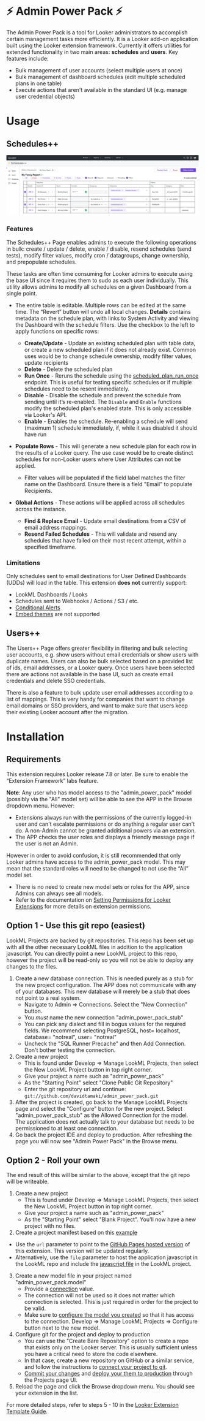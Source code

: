 # ⚡ Admin Power Pack ⚡

The Admin Power Pack is a tool for Looker administrators to accomplish certain management tasks more efficiently. It is a Looker add-on application built using the Looker extension framework. Currently it offers utilities for extended functionality in two main areas: **schedules** and **users**. Key features include:

- Bulk management of user accounts (select multiple users at once)
- Bulk management of dashboard schedules (edit multiple scheduled plans in one table)
- Execute actions that aren't available in the standard UI (e.g. manage user credential objects)

# Usage

## Schedules++

![scheduler++ screenshot](images/scheduler++.png)

### Features

The Schedules++ Page enables admins to execute the following operations in bulk: create / update / delete, enable / disable, resend schedules (send tests), modify filter values, modify cron / datagroups, change ownership, and prepopulate schedules.

These tasks are often time consuming for Looker admins to execute using the base UI since it requires them to sudo as each user individually. This utility allows admins to modify all schedules on a given Dashboard from a single point.

- The entire table is editable. Multiple rows can be edited at the same time. The “Revert” button will undo all local changes. **Details** contains metadata on the schedule plan, with links to System Activity and viewing the Dashboard with the schedule filters. Use the checkbox to the left to apply functions on specific rows:

  - **Create/Update** - Update an existing scheduled plan with table data, or create a new scheduled plan if it does not already exist. Common uses would be to change schedule ownership, modify filter values, update recipients
  - **Delete** - Delete the scheduled plan
  - **Run Once** - Reruns the schedule using the [scheduled_plan_run_once](https://docs.looker.com/reference/api-and-integration/api-reference/v4.0/scheduled-plan#run_scheduled_plan_once) endpoint. This is useful for testing specific schedules or if multiple schedules need to be resent immediately.
  - **Disable** - Disable the schedule and prevent the schedule from sending until it’s re-enabled. The `Disable` and `Enable` functions modify the scheduled plan's enabled state. This is only accessible via Looker's API.
  - **Enable** - Enables the schedule. Re-enabling a schedule will send (maximum 1) schedule immediately, if, while it was disabled it should have run

- **Populate Rows** - This will generate a new schedule plan for each row in the results of a Looker query. The use case would be to create distinct schedules for non-Looker users where User Attributes can not be applied.

  - Filter values will be populated if the field label matches the filter name on the Dashboard. Ensure there is a field "Email" to populate Recipients.

- **Global Actions** - These actions will be applied across all schedules across the instance.
  - **Find & Replace Email** - Update email destinations from a CSV of email address mappings.
  - **Resend Failed Schedules** - This will validate and resend any schedules that have failed on their most recent attempt, within a specified timeframe.

### Limitations

Only schedules sent to email destinations for User Defined Dashboards (UDDs) will load in the table. This extension **does not** currently support:

- LookML Dashboards / Looks
- Schedules sent to Webhooks / Actions / S3 / etc.
- [Conditional Alerts](https://docs.looker.com/sharing-and-publishing/alerts)
- [Embed themes](https://docs.looker.com/admin-options/settings/themes) are not supported

## Users++

The Users++ Page offers greater flexibility in filtering and bulk selecting user accounts, e.g. show users without email credentials or show users with duplicate names. Users can also be bulk selected based on a provided list of ids, email addresses, or a Looker query. Once users have been selected there are actions not available in the base UI, such as create email credentials and delete SSO credentials.

There is also a feature to bulk update user email addresses according to a list of mappings. This is very handy for companies that want to change email domains or SSO providers, and want to make sure that users keep their existing Looker account after the migration.

# Installation

## Requirements

This extension requires Looker release 7.8 or later. Be sure to enable the “Extension Framework” labs feature.

**Note**: Any user who has model access to the "admin_power_pack" model (possibly via the "All" model set) will be able to see the APP in the Browse dropdown menu. However:

- Extensions always run with the permissions of the currently logged-in user and can't escalate permissions or do anything a regular user can't do. A non-Admin cannot be granted additional powers via an extension.
- The APP checks the user roles and displays a friendly message page if the user is not an Admin.

However in order to avoid confusion, it is still recommended that only Looker admins have access to the admin_power_pack model. This may mean that the standard roles will need to be changed to not use the “All” model set.

- There is no need to create new model sets or roles for the APP, since Admins can always see all models.
- Refer to the documentation on [Setting Permissions for Looker Extensions](https://docs.looker.com/data-modeling/extension-framework/permissions) for more details on extension permissions.

## Option 1 - Use this git repo (easiest)

LookML Projects are backed by git repositories. This repo has been set up with all the other necessary LookML files in addition to the application javascript. You can directly point a new LookML project to this repo, however the project will be read-only so you will not be able to deploy any changes to the files.

1. Create a new database connection. This is needed purely as a stub for the new project configuration. The APP does not communicate with any of your databases. This new database will merely be a stub that does not point to a real system.
   - Navigate to Admin => Connections. Select the "New Connection" button.
   - You _must_ name the new connection "admin_power_pack_stub"
   - You can pick any dialect and fill in bogus values for the required fields. We recommend selecting PostgreSQL, host= localhost, database= "notreal", user= "notreal"
   - Uncheck the "SQL Runner Precache" and then Add Connection. Don't bother testing the connection.
1. Create a new project
   - This is found under Develop => Manage LookML Projects, then select the New LookML Project button in top right corner.
   - Give your project a name such as "admin_power_pack"
   - As the "Starting Point" select "Clone Public Git Repository"
   - Enter the git repository url and continue: `git://github.com/davidtamaki/admin_power_pack.git`
1. After the project is created, go back to the Manage LookML Projects page and select the "Configure" button for the new project. Select "admin_power_pack_stub" as the Allowed Connection for the model. The application does not actually talk to your database but needs to be permissioned to at least one connection.
1. Go back the project IDE and deploy to production. After refreshing the page you will now see "Admin Power Pack" in the Browse menu.

## Option 2 - Roll your own

The end result of this will be similar to the above, except that the git repo will be writeable.

1. Create a new project
   - This is found under Develop => Manage LookML Projects, then select the New LookML Project button in top right corner.
   - Give your project a name such as "admin_power_pack"
   - As the "Starting Point" select "Blank Project". You'll now have a new project with no files.
2. Create a project manifest based on this [example](manifest.lkml)
  - Use the `url` parameter to point to the [GitHub Pages hosted version](https://davidtamaki.github.io/admin_power_pack/looker_admin_power_pack.js) of this extension. This version will be updated regularly.
  - Alternatively, use the `file` parameter to host the application javascript in the LookML repo and include the [javascript file](looker_admin_power_pack.js) in the LookML project.
3. Create a new model file in your project named "admin_power_pack.model"
   - Provide a [connection](https://docs.looker.com/r/lookml/types/model/connection) value.
   - The connection will not be used so it does not matter which connection is selected. This is just required in order for the project to be valid.
   - Make sure to [configure the model you created](https://docs.looker.com/r/develop/configure-model) so that it has access to the connection. Develop => Manage LookML Projects => Configure button next to the new model.
4. Configure git for the project and deploy to production
   - You can use the "Create Bare Repository" option to create a repo that exists only on the Looker server. This is usually sufficient unless you have a critical need to store the code elsewhere.
   - In that case, create a new repository on GitHub or a similar service, and follow the instructions to [connect your project to git](https://docs.looker.com//r/api/pull-request).
   - [Commit your changes](https://docs.looker.com/r/develop/commit-changes) and [deploy your them to production](https://docs.looker.com/r/develop/deploy-changes) through the Projects page UI.
5. Reload the page and click the Browse dropdown menu. You should see your extension in the list.

For more detailed steps, refer to steps 5 - 10 in the [Looker Extension Template Guide](https://github.com/looker-open-source/extension-template-react).
